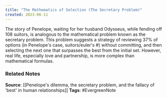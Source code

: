 ```yaml
---
title: "The Mathematics of Selection (The Secretary Problem)"
created: 2023-06-11
---
```


The story of Penelope, waiting for her husband Odysseus, while fending off 108 suitors, is analogous to the mathematical problem known as the secretary problem. This problem suggests a strategy of reviewing 37% of options (in Penelope's case, suitors/euler's #) without committing, and then selecting the next one that surpasses the best from the initial set. However, real life, especially love and partnership, is more complex than mathematical formulas.

### Related Notes
**Source**: [[Penelope's dilemma, the secretary problem, and the fallacy of 'best' in human relationships]]
**Tags**: #EvergreenNote

